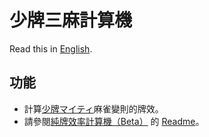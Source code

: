 # 少牌三麻計算機

Read this in [English](./README.md).
## 功能
- 計算[少牌マイティ](https://syouhaimaitii.com/)麻雀變則的牌效。
- 請參閱[純牌效率計算機（Beta）](https://github.com/garyleung142857/cal-shanten-beta) 的 [Readme](https://github.com/garyleung142857/cal-shanten-beta/blob/master/README.zh.md)。
